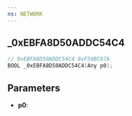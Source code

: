 ```yaml
---
ns: NETWORK
---
```

## _0xEBFA8D50ADDC54C4

```c
// 0xEBFA8D50ADDC54C4 0xF50BC67A
BOOL _0xEBFA8D50ADDC54C4(Any p0);
```

## Parameters
* **p0**:
